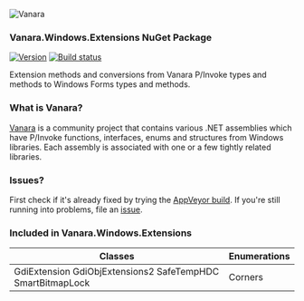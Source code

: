 ﻿![Vanara](https://raw.githubusercontent.com/dahall/Vanara/master/docs/icons/VanaraHeading.png)
### **Vanara.Windows.Extensions NuGet Package**
[![Version](https://img.shields.io/nuget/v/Vanara.Windows.Extensions?label=NuGet&style=flat-square)](https://github.com/dahall/Vanara/releases)
[![Build status](https://img.shields.io/appveyor/build/dahall/vanara?label=AppVeyor%20build&style=flat-square)](https://ci.appveyor.com/project/dahall/vanara)

Extension methods and conversions from Vanara P/Invoke types and methods to Windows Forms types and methods.

### **What is Vanara?**

[Vanara](https://github.com/dahall/Vanara) is a community project that contains various .NET assemblies which have P/Invoke functions, interfaces, enums and structures from Windows libraries. Each assembly is associated with one or a few tightly related libraries.

### **Issues?**

First check if it's already fixed by trying the [AppVeyor build](https://ci.appveyor.com/nuget/vanara-prerelease).
If you're still running into problems, file an [issue](https://github.com/dahall/Vanara/issues).

### **Included in Vanara.Windows.Extensions**

Classes | Enumerations
--- | ---
GdiExtension GdiObjExtensions2 SafeTempHDC SmartBitmapLock  | Corners    
